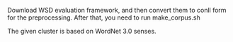 Download WSD evaluation framework, and then convert them to conll form for the preprocessing. After that, you need to run make_corpus.sh

The given cluster is based on WordNet 3.0 senses.
